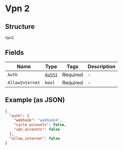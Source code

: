 
# Vpn 2

## Structure

`Vpn2`

## Fields

| Name | Type | Tags | Description |
|  --- | --- | --- | --- |
| `Auth` | [`Auth1`](../../doc/models/auth-1.md) | Required | - |
| `AllowInternet` | `bool` | Required | - |

## Example (as JSON)

```json
{
  "auth": {
    "webhook": "webhook4",
    "cycle_accounts": false,
    "vpn_accounts": false
  },
  "allow_internet": false
}
```

